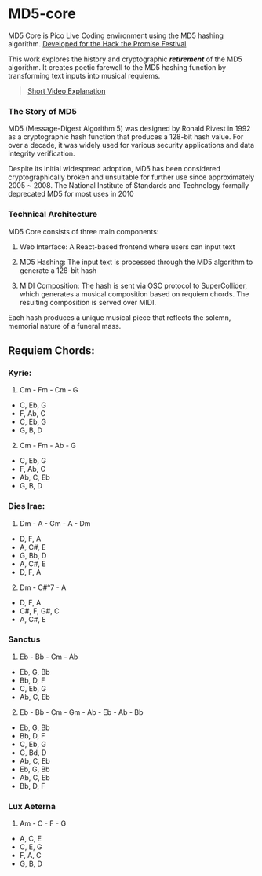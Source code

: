 # MD5-core

MD5 Core is Pico Live Coding environment using the MD5 hashing algorithm. [Developed for the Hack the Promise Festival](https://hackthepromise.org/festival-2025/programm/)



This work explores the history and cryptographic *__retirement__* of the MD5 algorithm. It creates poetic farewell to the MD5 hashing function by transforming text inputs into musical requiems.

> [Short Video Explanation](https://youtu.be/TZOxIBP_L-o)

### The Story of MD5

MD5 (Message-Digest Algorithm 5) was designed by Ronald Rivest in 1992 as a cryptographic hash function that produces a 128-bit hash value. For over a decade, it was widely used for various security applications and data integrity verification.


Despite its initial widespread adoption, MD5 has been considered cryptographically broken and unsuitable for further use since approximately 2005 ~ 2008. The National Institute of Standards and Technology formally deprecated MD5 for most uses in 2010


### Technical Architecture

MD5 Core consists of three main components:

1. Web Interface: A React-based frontend where users can input text

2. MD5 Hashing: The input text is processed through the MD5 algorithm to generate a 128-bit hash

3. MIDI Composition: The hash is sent via OSC protocol to SuperCollider, which generates a musical composition based on requiem chords. The resulting composition is served over MIDI.

Each hash produces a unique musical piece that reflects the solemn, memorial nature of a funeral mass.


## Requiem Chords:

### Kyrie:

1. Cm - Fm - Cm - G


- C, Eb, G 
- F, Ab, C 
- C, Eb, G 
- G, B, D

2. Cm - Fm - Ab - G


- C, Eb, G 
- F, Ab, C 
- Ab, C, Eb 
- G, B, D



### Dies Irae:

1. Dm - A - Gm - A - Dm

- D, F, A 
- A, C#, E 
- G, Bb, D 
- A, C#, E 
- D, F, A

2. Dm - C#°7 - A

- D, F, A 
- C#, F, G#, C 
- A, C#, E



### Sanctus

1. Eb - Bb - Cm - Ab

- Eb, G, Bb 
- Bb, D, F 
- C, Eb, G 
- Ab, C, Eb

2. Eb - Bb - Cm - Gm - Ab - Eb - Ab - Bb
 
- Eb, G, Bb 
- Bb, D, F 
- C, Eb, G 
- G, Bd, D 
- Ab, C, Eb 
- Eb, G, Bb 
- Ab, C, Eb 
- Bb, D, F


### Lux Aeterna

1. Am - C - F - G

- A, C, E 
- C, E, G 
- F, A, C 
- G, B, D

